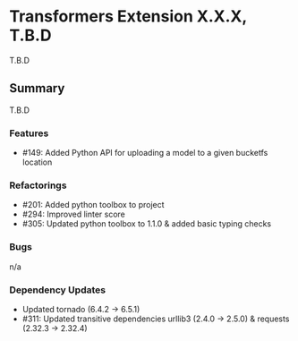 # Transformers Extension X.X.X, T.B.D

T.B.D

## Summary

T.B.D

### Features

 - #149: Added Python API for uploading a model to a given bucketfs location

### Refactorings

 - #201: Added python toolbox to project
 - #294: Improved linter score
 - #305: Updated python toolbox to 1.1.0 & added basic typing checks

### Bugs

 n/a

### Dependency Updates

- Updated  tornado (6.4.2 -> 6.5.1)
- #311: Updated transitive dependencies urllib3 (2.4.0 -> 2.5.0) & requests (2.32.3 -> 2.32.4)

